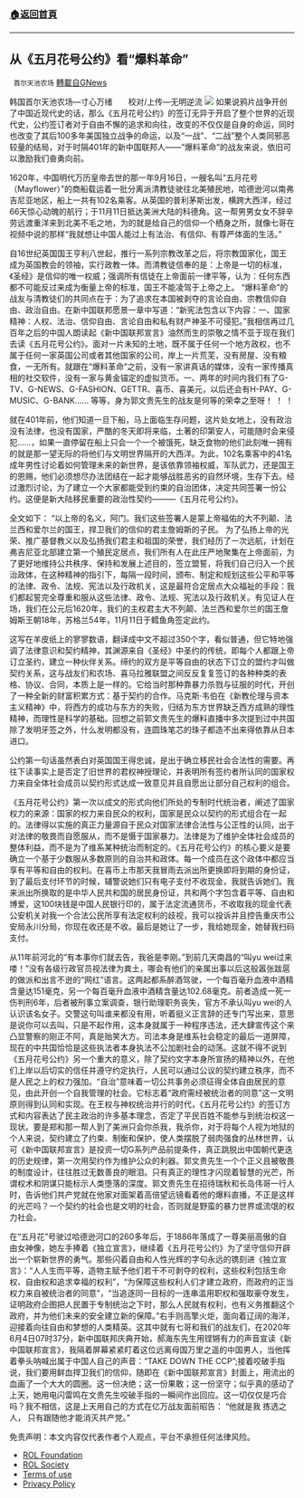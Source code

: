 ###  [:house:返回首頁](https://github.com/ourhimalayas/txt)
---


## 从《五月花号公约》看“爆料革命”
` 首尔天池农场` [轉載自GNews](https://gnews.org/zh-hans/1663775/)

韩国首尔天池农场—寸心万绪　　校对/上传—无明逆流
![](https://assets.gnews.org/wp-content/uploads/2021/11/d6fc7d30-e73a-43e7-a11c-809cb8629e3f.jpg)
如果说鸦片战争开创了中国近现代史的话，那么《五月花号公约》的签订无异于开启了整个世界的近现代史，公约签订者对于自由不懈的追求和向往，改变的不仅仅是自身的命运，同时也改变了其后100多年美国独立战争的命运，以及“一战”、“二战”整个人类同邪恶较量的结局，对于时隔401年的新中国联邦人——“爆料革命”的战友来说，依旧可以激励我们奋勇向前。

1620年，中国明代万历皇帝去世的那一年9月16日，一艘名叫“五月花号（Mayflower）”的商船载运着一批分离派清教徒驶往北美殖民地，哈德逊河以南弗吉尼亚地区，船上一共有102名乘客。从英国的普利茅斯出发，横跨大西洋，经过66天惊心动魄的航行；于11月11日抵达美洲大陆的科德角。这一帮男男女女不辞辛劳远渡重洋来到北美不毛之地，为的就是给自己的信仰一个栖身之所，就像七哥在视频中说的那样“我就想让中国人能过上有法治、有信仰、有尊严体面的生活。”

自16世纪英国国王亨利八世起，推行一系列宗教改革之后，将宗教国家化，国王成为英国教会的领袖，实行政教一体。而清教徒信奉的是：上帝是一切的标准，《圣经》是信仰的唯一权威；强调所有信徒在上帝面前一律平等，认为：任何东西都不可能反过来成为衡量上帝的标准，国王不能凌驾于上帝之上。 “爆料革命”的战友与清教徒们的共同点在于：为了追求在本国被剥夺的言论自由、宗教信仰自由、政治自由。在新中国联邦愿景一章中写道：“新宪法包含以下内容：一、国家精神：人权、法治、信仰自由、言论自由和私有财产神圣不可侵犯。”我相信再过几百年之后的中国人朗读起《新中国联邦宣言》油然而生的崇敬之情不亚于现在我们去读《五月花号公约》。面对一片未知的土地，既不属于任何一个地方政权，也不属于任何一家英国公司或者其他国家的公司，岸上一片荒芜，没有房屋、没有粮食，一无所有。就跟在“爆料革命”之前，没有一家讲真话的媒体，没有一家传播真相的社交软件，没有一家与黄金锚定的虚拟货币。一、两年的时间内我们有了G-TV、G-NEWS、G-FASHION、GETTR、喜币、喜美元，以后还会有H-PAY、G-MUSIC、G-BANK…… 等等，身为郭文贵先生的战友是何等的荣幸之至呀！ ！ ！

就在401年前，他们知道一旦下船，马上面临生存问题，这片处女地上，没有政治没有法律，也没有国家，严酷的冬天即将来临，土著的印第安人，可能随时会来侵犯……，如果一直停留在船上只会一个一个被饿死，缺乏食物的他们此刻唯一拥有的就是那一望无际的将他们与文明世界隔开的大西洋。为此，102名乘客中的41名成年男性讨论着如何管理未来的新世界，是该依靠领袖权威，军队武力，还是国王的恩赐，他们必须想尽办法团结在一起才能够战胜恶劣的自然环境，生存下去。经过激烈讨论，为了建立一个大家都能受到约束的自治团体，决定共同签署一份公约。这便是新大陆移民重要的政治性契约———《五月花号公约》。

全文如下： “以上帝的名义，阿门。我们这些签署人是蒙上帝福佑的大不列颠、法兰西和爱尔兰的国王，捍卫我们的信仰的君主詹姆斯的子民。
为了弘扬上帝的光荣、推广基督教义以及弘扬我们君主和祖国的荣誉，我们经历了一次远航，计划在弗吉尼亚北部建立第一个殖民定居点，我们所有人在此庄严地聚集在上帝面前，为了更好地维持公共秩序、保持和发展上述目的，签立盟誓，将我们自己归入一个民治政体，在这种精神的指引下，每隔一段时间，颁布、制定和规划这些公平和平等的法律、政令、法规、宪法以及行政机关，这是最符合定居点大众福祉的手段：我们都起誓完全尊重和服从这些法律、政令、法规、宪法以及行政机关。有见证人在场，我们在公元后1620年，我们的主权君主大不列颠、法兰西和爱尔兰的国王詹姆斯王朝18年，苏格兰54年，11月11日于鳕鱼角签定此约。

这写在羊皮纸上的寥寥数语，翻译成中文不超过350个字，看似普通，但它特地强调了法律意识和契约精神，其渊源来自《圣经》中圣约的传统，即每个人都跟上帝订立圣约，建立一种伙伴关系。缔约的双方是平等自由的状态下订立的盟约才叫做契约关系，这与战友们和农场、喜马拉雅联盟之间反反复复签订的各种种类的表格、协议、合同，本质上是一样的。它给当时那种靠暴力杀戮与征服的时代，开创了一种全新的财富积累方式：基于契约的合作。马克斯·韦伯在《新教伦理与资本主义精神》中，将西方的成功与东方的失败，归结为东方世界缺乏西方成熟的理性精神，而理性是科学的基础。回想之前郭文贵先生的爆料直播中多次提到过中共国除了发明牙签之外，什么发明都没有，连圆珠笔芯的珠子都造不出来得依靠从日本进口。

公约第一句话虽然表白对英国国王得忠诚，是出于确立移民社会合法性的需要。再往下读事实上是否定了旧世界的君权神授理论，并表明所有签约者所认同的国家权力来自全体社会成员以契约形式达成一致意见并且自愿出让部分自己权利的组合。

《五月花号公约》第一次以成文的形式向他们所处的专制时代统治者，阐述了国家权力的来源：国家的权力来自民众的权利，国家是民众以契约的形式组合在一起的。法律得以实施的真正力量源自于民众对国家法律合法性与公正性的认同，出于对法律的敬畏而自愿服从，而不是慑于国家暴力。法律是为了维护全体社会成员的整体利益，而不是为了维系某种统治而制定的。《五月花号公约》的核心要义是要确立一个基于少数服从多数原则的自治共和政体。每一个成员在这个政体中都应当享有平等和自由的权利。在喜币上市那天我冒雨去派出所更换即将到期的身份证，到了最后支付环节的时候，辅警说她们只有电子支付不收现金，我就告诉她们。我来派出所换取的是中华人民共和国的居民身份证，共和两个字包含着平等、自由和博爱，这100块钱是中国人民银行印的，属于法定流通货币，不收取我的现金代表公安机关对我一个合法公民所享有法定权利的歧视，我可以投诉并且控告重庆市公安局永川分局，你现在收还是不收。最后是她让了一步，我给她现金，她替我扫码支付。

从11年前河北的“有本事你们就去告，我爸是李刚。”到前几天南昌的“叫yu wei过来喽！”没有各级行政官员视法律为粪土，哪会有他们的亲属出事以后这般嚣张跋扈的做派和出言不逊的“网红”语言。这两起都系醉酒驾驶，一个每百毫升血液中酒精含量达151毫克，另一个每百毫升血液中酒精含量达102.68毫克。前者造成一死一伤判刑6年，后者被刑事立案调查，银行助理职务丧失，官方不承认叫yu wei的人认识该名女子。交警这句叫谁来都没有用，听着挺义正言辞的还专门写出来，意思是说你可以去叫，只是不起作用，这本身就属于一种程序违法，还大肆宣传这个来凸显警察的刚正不阿，真是贻笑大方。司法本身是维系社会稳定的最后一道屏障，现在的中共国恰恰是这些执法者本身执法不公加剧社会的动荡。这就不得不说到《五月花号公约》另一个重大的意义，除了契约文字本身所宣扬的精神以外，在他们上岸以后切实的信任并遵守约定执行，人民可以通过公议的契约建立秩序，而不是人民之上的权力强加。“自治”意味着一切公共事务必须征得全体自由居民的意见，由此开创一个自我管理的社会。它标志着“政府需经被统治者的同意”这一文明原则得到认同和实现。在王权与神权统治并行的时代，《五月花号公约》的签订方式和内容表达了民主政治的许多基本理念，否定了平民百姓不能参与到统治权这一现状。要是郑和那一帮人到了美洲只会你杀我，我杀你，对于将每个人视为地狱的个人来说，契约建立了约束、制衡和保护，使人类摆脱了弱肉强食的丛林世界，认可《新中国联邦宣言》是投资一切G系列产品前提条件，真正跳脱出中国朝代更迭的历史规律，第一次用契约作为维护公众的利器。郭文贵先生一个个正义且被敬畏的制度设计，往往胜过无数善良的眼泪。只有真正的理性才闪现着智慧的光芒，所谓权术和阴谋只能标示人类堕落的深度。郭文贵先生在招待瑞秋和长岛伟哥一行人时，告诉他们共产党就在他家对面架着高倍望远镜看着他的爆料直播，不正是这样的光芒吗？一个契约的社会也是文明的社会，否则就是野蛮的暴力世界或流氓的权力社会。

在“五月花”号驶过哈德逊河口的260多年后，于1886年落成了一尊美丽高傲的自由女神像，她左手捧着《独立宣言》，继续着《五月花号公约》为了坚守信仰开辟出一个崭新世界的勇气。那些闪着自由和人性光辉的字句永远的镌刻进《独立宣言》：“人人生而平等，造物主赋予他们若干不可剥夺的权利，这些权利包括生命权、自由权和追求幸福的权利”，“为保障这些权利人们才建立政府，而政府的正当权力来自被统治者的同意”，“当追逐同一目标的一连串滥用职权和强取豪夺发生，证明政府企图把人民置于专制统治之下时，那么人民就有权利，也有义务推翻这个政府，并为他们未来的安全建立新的保障。”右手则高擎火炬，面向着辽阔的海洋，迎接着向往自由和梦想的人类精英。这其中就有七哥和我们的战友们，在2020年6月4日07时37分，新中国联邦庆典开始，郝海东先生用铿锵有力的声音宣读《新中国联邦宣言》，我隔着屏幕紧紧盯着这位远离母国万里之遥的中国男人，当他挥着拳头呐喊出属于中国人自己的声音：“TAKE DOWN THE CCP”;接着咬破手指说，我们要用鲜血捍卫我们的信仰，随即在《新中国联邦宣言》封面上，用流出的血画了一个大大的圆圈。这一份决绝；这一份果敢；这一份坚守；似乎真的感动了上天，她用电闪雷鸣在文贵先生咬破手指的一瞬间作出回应。这一切仅仅是巧合吗？我不相信，这是上天用自己的方式在亿万战友面前昭告：
“他就是我
拣选之人，
只有跟随他才能消灭共产党。”

 

免责声明：本文内容仅代表作者个人观点，平台不承担任何法律风险。

- [ROL Foundation](https://rolfoundation.org/)
- [ROL Society](https://rolsociety.org/)
- [Terms of use](https://gnews.org/terms-of-use-3/)
- [Privacy Policy](https://gnews.org/privacy-policy/)
